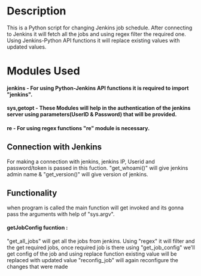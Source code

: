 # Description
  This is a Python script for changing Jenkins job schedule. 
  After connecting to Jenkins it will fetch all the jobs and using regex filter the required one.
  Using Jenkins-Python API functions it will replace existing values with updated values.

# Modules Used
  #### jenkins - For using Python-Jenkins API functions it is required to import "jenkins".
  #### sys,getopt - These Modules will help in the authentication of the jenkins server using parameters(UserID & Password) that will be provided.
  #### re - For using regex functions "re" module is necessary.

## Connection with Jenkins
  For making a connection with jenkins, jenkins IP, Userid and password/token is passed in this fuction.
  "get_whoami()" will give jenkins admin name & "get_version()" will give version of jenkins.

## Functionality
  when program is called the main function will get invoked and its gonna pass the arguments with help of "sys.argv".
  #### getJobConfig fucntion :
  "get_all_jobs" will get all the jobs from jenkins. 
  Using "regex" it will filter and the get required jobs, once required job is there using "get_job_config" we'll get config of the job 
  and using replace function existing value will be replaced with updated value
  "reconfig_job" will again reconfigure the changes that were made



  

